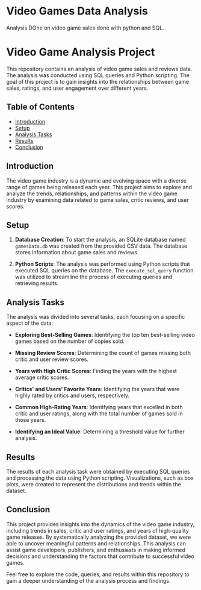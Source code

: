 # Video Games Data Analysis
 Analysis DOne on video game sales done with python and SQL.
# Video Game Analysis Project

This repository contains an analysis of video game sales and reviews data. The analysis was conducted using SQL queries and Python scripting. The goal of this project is to gain insights into the relationships between game sales, ratings, and user engagement over different years.

## Table of Contents

- [Introduction](#introduction)
- [Setup](#setup)
- [Analysis Tasks](#analysis-tasks)
- [Results](#results)
- [Conclusion](#conclusion)

## Introduction

The video game industry is a dynamic and evolving space with a diverse range of games being released each year. This project aims to explore and analyze the trends, relationships, and patterns within the video game industry by examining data related to game sales, critic reviews, and user scores.

## Setup

1. **Database Creation**: To start the analysis, an SQLite database named `gamesData.db` was created from the provided CSV data. The database stores information about game sales and reviews.

2. **Python Scripts**: The analysis was performed using Python scripts that executed SQL queries on the database. The `execute_sql_query` function was utilized to streamline the process of executing queries and retrieving results.

## Analysis Tasks

The analysis was divided into several tasks, each focusing on a specific aspect of the data:

- **Exploring Best-Selling Games**: Identifying the top ten best-selling video games based on the number of copies sold.

- **Missing Review Scores**: Determining the count of games missing both critic and user review scores.

- **Years with High Critic Scores**: Finding the years with the highest average critic scores.

- **Critics' and Users' Favorite Years**: Identifying the years that were highly rated by critics and users, respectively.

- **Common High-Rating Years**: Identifying years that excelled in both critic and user ratings, along with the total number of games sold in those years.

- **Identifying an Ideal Value**: Determining a threshold value for further analysis.

## Results

The results of each analysis task were obtained by executing SQL queries and processing the data using Python scripting. Visualizations, such as box plots, were created to represent the distributions and trends within the dataset.

## Conclusion

This project provides insights into the dynamics of the video game industry, including trends in sales, critic and user ratings, and years of high-quality game releases. By systematically analyzing the provided dataset, we were able to uncover meaningful patterns and relationships. This analysis can assist game developers, publishers, and enthusiasts in making informed decisions and understanding the factors that contribute to successful video games.

Feel free to explore the code, queries, and results within this repository to gain a deeper understanding of the analysis process and findings.
